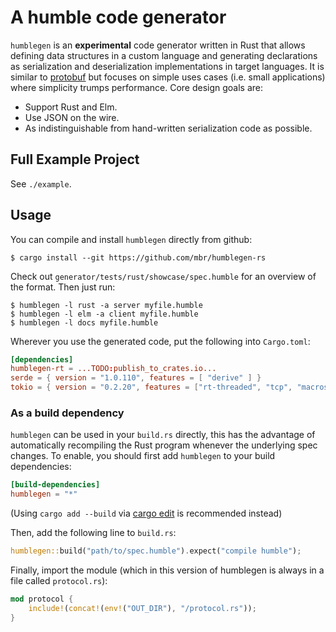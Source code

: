 # A humble code generator

`humblegen` is an **experimental** code generator written in Rust that allows defining data structures in a custom language and generating declarations as serialization and deserialization implementations in target languages. It is similar to [protobuf](https://developers.google.com/protocol-buffers) but focuses on simple uses cases (i.e. small applications) where simplicity trumps performance. Core design goals are:

* Support Rust and Elm.
* Use JSON on the wire.
* As indistinguishable from hand-written serialization code as possible.

## Full Example Project

See `./example`.

## Usage

You can compile and install `humblegen` directly from github:

```
$ cargo install --git https://github.com/mbr/humblegen-rs
```

Check out `generator/tests/rust/showcase/spec.humble` for an overview of the format. Then just run:

```
$ humblegen -l rust -a server myfile.humble
$ humblegen -l elm -a client myfile.humble
$ humblegen -l docs myfile.humble
```

Wherever you use the generated code, put the following into `Cargo.toml`:

```toml
[dependencies]
humblegen-rt = ...TODO:publish_to_crates.io...
serde = { version = "1.0.110", features = [ "derive" ] }
tokio = { version = "0.2.20", features = ["rt-threaded", "tcp", "macros"] }
```

### As a build dependency

`humblegen` can be used in your `build.rs` directly, this has the advantage of automatically recompiling the Rust program whenever the underlying spec changes. To enable, you should first add `humblegen` to your build dependencies:

```toml
[build-dependencies]
humblegen = "*"
```

(Using `cargo add --build` via [cargo edit](https://crates.io/crates/cargo-edit) is recommended instead)

Then, add the following line to `build.rs`:

```rust
humblegen::build("path/to/spec.humble").expect("compile humble");
```

Finally, import the module (which in this version of humblegen is always in a file called `protocol.rs`):

```rust
mod protocol {
    include!(concat!(env!("OUT_DIR"), "/protocol.rs"));
}
```
